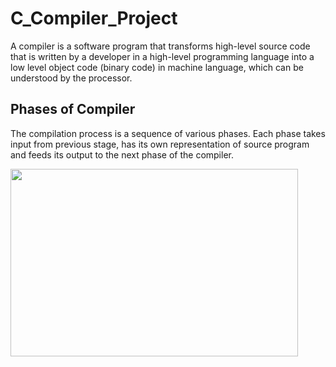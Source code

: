 # C_Compiler_Project
A compiler is a software program that transforms high-level source code that is written by a developer in a high-level programming language into a low level object code (binary code) in machine language, which can be understood by the processor.

## Phases of Compiler
The compilation process is a sequence of various phases. Each phase takes input from previous stage, has its own representation of source program and feeds its output to the next phase of the compiler.

<img width="460" height="300" src="(https://www.tutorialspoint.com/compiler_design/images/compiler_phases.jpg">
